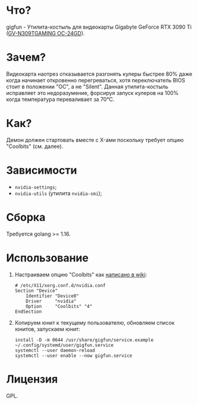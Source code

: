 # Что?

gigfun - Утилита-костыль для видеокарты Gigabyte GeForce RTX 3090 Ti ([GV-N309TGAMING OC-24GD](https://www.gigabyte.com/Graphics-Card/GV-N309TGAMING-OC-24GD)).

# Зачем?

Видеокарта наотрез отказывается разгонять кулеры быстрее 80% даже когда начинает откровенно перегреваться, хотя переключатель BIOS стоит в положении "OC", а не "Silent". Данная утилита-костыль исправляет это недоразумение, форсируя запуск кулеров на 100% когда температура переваливает за 70℃.

# Как?

Демон должен стартовать вместе с X-ами поскольку требует опцию "Coolbits" (см. далее).

# Зависимости

- `nvidia-settings`;
- `nvidia-utils` (утилита `nvidia-smi`);

# Сборка

Требуется golang >= 1.16.

# Использование

1. Настраиваем опцию "Coolbits" как [написано в wiki](https://wiki.archlinux.org/title/NVIDIA/Tips_and_tricks#Enabling_overclocking):

   ```
   # /etc/X11/xorg.conf.d/nvidia.conf
   Section "Device"
       Identifier "Device0"
       Driver     "nvidia"
       Option     "Coolbits" "4"
   EndSection
   ```

2. Копируем юнит к текущему пользователю, обновляем список юнитов, запускаем юнит:

   ```
   install -D -m 0644 /usr/share/gigfun/service.example ~/.config/systemd/user/gigfun.service
   systemctl --user daemon-reload
   systemctl --user enable --now gigfun.service
   ```

# Лицензия

GPL.
